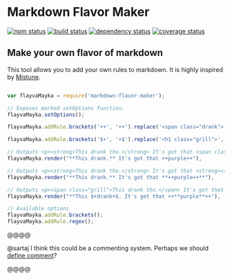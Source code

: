 # Markdown Flavor Maker
[![npm status](http://img.shields.io/npm/v/markdown-flavor-maker.svg)](https://www.npmjs.org/package/markdown-flavor-maker)
[![build status](https://secure.travis-ci.org/projectsocrates/markdown-flavor-maker.svg)](http://travis-ci.org/projectsocrates/markdown-flavor-maker)
[![dependency status](https://david-dm.org/projectsocrates/markdown-flavor-maker.svg)](https://david-dm.org/projectsocrates/markdown-flavor-maker)
[![coverage status](http://img.shields.io/coveralls/projectsocrates/markdown-flavor-maker.svg)](https://coveralls.io/r/projectsocrates/markdown-flavor-maker)

## **Make your own flavor of markdown** 
This tool allows you to add your own rules to markdown. It is highly inspired by [Mistune](https://github.com/lepture/mistune).

```javascript

var flayvaMayka = require('markdown-flavor-maker');

// Exposes marked setOptions function.
flayvaMayka.setOptions();

flayvaMayka.addRule.brackets('++', '++').replace('<span class="drank">','</span>');

flayvaMayka.addRule.brackets('$+', '+$').replace('<h1 class="grill">','</h1>');

// Outputs <p><strong>This drank tho.</strong> It's got that <span class="drank">purple</span>.
flayvaMayka.render("**This drank.** It's got that ++purple++"), 

// Outputs <p><strong>This drank tho.</strong> It's got that <strong><span class="drank">purple</span></strong>.
flayvaMayka.render("**This drank.** It's got that **++purple++**"), 

// Outputs <p><span class="grill">This drank tho.</span> It's got that <span class="drank"><strong>purple</strong></span>.
flayvaMayka.render("**This $+drank+$. It's got that ++**purple**++"), 

// Available options
flayvaMayka.addRule.brackets();
flayvaMayka.addRule.regex();

```


@@@@

  @sartaj I think this could be a commenting system. Perhaps we should [define comment](http://en.wikipedia.org/wiki/define)?

@@@@
